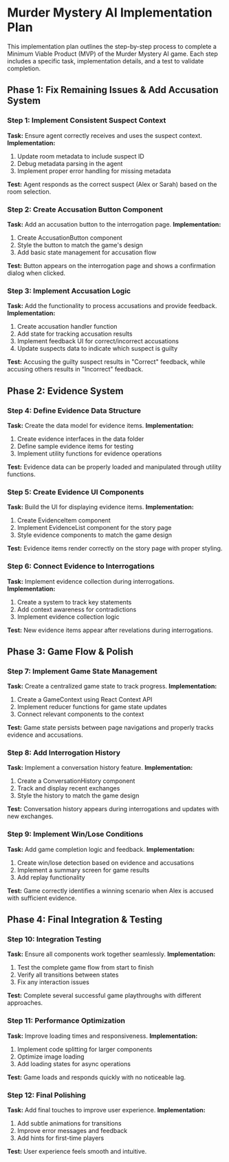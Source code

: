 # Murder Mystery AI Implementation Plan

This implementation plan outlines the step-by-step process to complete a Minimum Viable Product (MVP) of the Murder Mystery AI game. Each step includes a specific task, implementation details, and a test to validate completion.

## Phase 1: Fix Remaining Issues & Add Accusation System

### Step 1: Implement Consistent Suspect Context

**Task:** Ensure agent correctly receives and uses the suspect context.
**Implementation:**

1. Update room metadata to include suspect ID
2. Debug metadata parsing in the agent
3. Implement proper error handling for missing metadata

**Test:** Agent responds as the correct suspect (Alex or Sarah) based on the room selection.

### Step 2: Create Accusation Button Component

**Task:** Add an accusation button to the interrogation page.
**Implementation:**

1. Create AccusationButton component
2. Style the button to match the game's design
3. Add basic state management for accusation flow

**Test:** Button appears on the interrogation page and shows a confirmation dialog when clicked.

### Step 3: Implement Accusation Logic

**Task:** Add the functionality to process accusations and provide feedback.
**Implementation:**

1. Create accusation handler function
2. Add state for tracking accusation results
3. Implement feedback UI for correct/incorrect accusations
4. Update suspects data to indicate which suspect is guilty

**Test:** Accusing the guilty suspect results in "Correct" feedback, while accusing others results in "Incorrect" feedback.

## Phase 2: Evidence System

### Step 4: Define Evidence Data Structure

**Task:** Create the data model for evidence items.
**Implementation:**

1. Create evidence interfaces in the data folder
2. Define sample evidence items for testing
3. Implement utility functions for evidence operations

**Test:** Evidence data can be properly loaded and manipulated through utility functions.

### Step 5: Create Evidence UI Components

**Task:** Build the UI for displaying evidence items.
**Implementation:**

1. Create EvidenceItem component
2. Implement EvidenceList component for the story page
3. Style evidence components to match the game design

**Test:** Evidence items render correctly on the story page with proper styling.

### Step 6: Connect Evidence to Interrogations

**Task:** Implement evidence collection during interrogations.
**Implementation:**

1. Create a system to track key statements
2. Add context awareness for contradictions
3. Implement evidence collection logic

**Test:** New evidence items appear after revelations during interrogations.

## Phase 3: Game Flow & Polish

### Step 7: Implement Game State Management

**Task:** Create a centralized game state to track progress.
**Implementation:**

1. Create a GameContext using React Context API
2. Implement reducer functions for game state updates
3. Connect relevant components to the context

**Test:** Game state persists between page navigations and properly tracks evidence and accusations.

### Step 8: Add Interrogation History

**Task:** Implement a conversation history feature.
**Implementation:**

1. Create a ConversationHistory component
2. Track and display recent exchanges
3. Style the history to match the game design

**Test:** Conversation history appears during interrogations and updates with new exchanges.

### Step 9: Implement Win/Lose Conditions

**Task:** Add game completion logic and feedback.
**Implementation:**

1. Create win/lose detection based on evidence and accusations
2. Implement a summary screen for game results
3. Add replay functionality

**Test:** Game correctly identifies a winning scenario when Alex is accused with sufficient evidence.

## Phase 4: Final Integration & Testing

### Step 10: Integration Testing

**Task:** Ensure all components work together seamlessly.
**Implementation:**

1. Test the complete game flow from start to finish
2. Verify all transitions between states
3. Fix any interaction issues

**Test:** Complete several successful game playthroughs with different approaches.

### Step 11: Performance Optimization

**Task:** Improve loading times and responsiveness.
**Implementation:**

1. Implement code splitting for larger components
2. Optimize image loading
3. Add loading states for async operations

**Test:** Game loads and responds quickly with no noticeable lag.

### Step 12: Final Polishing

**Task:** Add final touches to improve user experience.
**Implementation:**

1. Add subtle animations for transitions
2. Improve error messages and feedback
3. Add hints for first-time players

**Test:** User experience feels smooth and intuitive.
